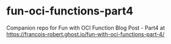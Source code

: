 # fun-oci-functions-part4
Companion repo for Fun with OCI Function Blog Post - Part4 at https://francois-robert.ghost.io/fun-with-oci-functions-part-4/
